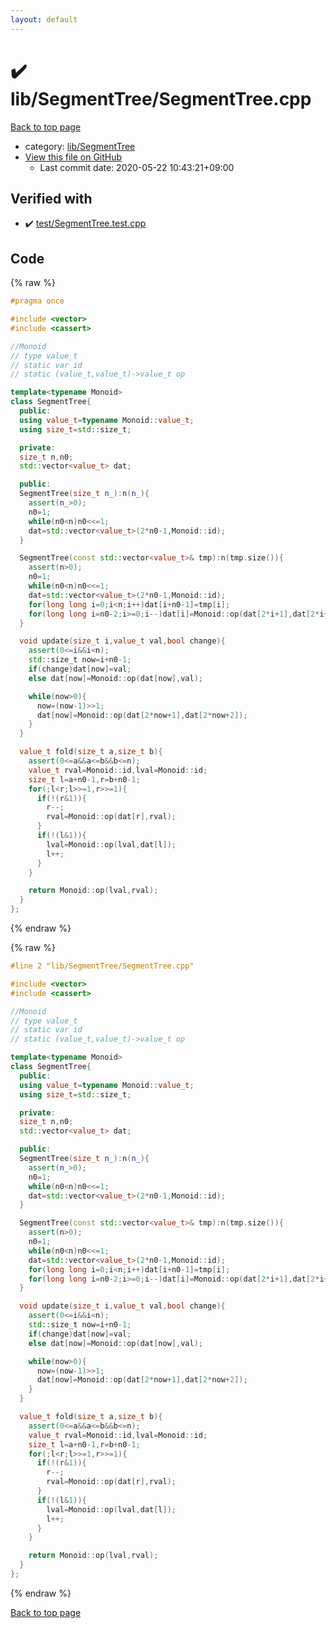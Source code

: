 ```yaml
---
layout: default
---
```


<!-- mathjax config similar to math.stackexchange -->
<script type="text/javascript" async
  src="https://cdnjs.cloudflare.com/ajax/libs/mathjax/2.7.5/MathJax.js?config=TeX-MML-AM_CHTML">
</script>
<script type="text/x-mathjax-config">
  MathJax.Hub.Config({
    TeX: { equationNumbers: { autoNumber: "AMS" }},
    tex2jax: {
      inlineMath: [ ['$','$'] ],
      processEscapes: true
    },
    "HTML-CSS": { matchFontHeight: false },
    displayAlign: "left",
    displayIndent: "2em"
  });
</script>

<script type="text/javascript" src="https://cdnjs.cloudflare.com/ajax/libs/jquery/3.4.1/jquery.min.js"></script>
<script src="https://cdn.jsdelivr.net/npm/jquery-balloon-js@1.1.2/jquery.balloon.min.js" integrity="sha256-ZEYs9VrgAeNuPvs15E39OsyOJaIkXEEt10fzxJ20+2I=" crossorigin="anonymous"></script>
<script type="text/javascript" src="../../../assets/js/copy-button.js"></script>
<link rel="stylesheet" href="../../../assets/css/copy-button.css" />


# :heavy_check_mark: lib/SegmentTree/SegmentTree.cpp

<a href="../../../index.html">Back to top page</a>

* category: <a href="../../../index.html#8d75131a1ef4f10f86f251b50b9a3462">lib/SegmentTree</a>
* <a href="{{ site.github.repository_url }}/blob/master/lib/SegmentTree/SegmentTree.cpp">View this file on GitHub</a>
    - Last commit date: 2020-05-22 10:43:21+09:00




## Verified with

* :heavy_check_mark: <a href="../../../verify/test/SegmentTree.test.cpp.html">test/SegmentTree.test.cpp</a>


## Code

<a id="unbundled"></a>
{% raw %}
```cpp
#pragma once

#include <vector>
#include <cassert>

//Monoid
// type value_t
// static var id
// static (value_t,value_t)->value_t op

template<typename Monoid>
class SegmentTree{
  public:
  using value_t=typename Monoid::value_t;
  using size_t=std::size_t;

  private:
  size_t n,n0;
  std::vector<value_t> dat;

  public:
  SegmentTree(size_t n_):n(n_){
    assert(n_>0);
    n0=1;
    while(n0<n)n0<<=1;
    dat=std::vector<value_t>(2*n0-1,Monoid::id);
  }

  SegmentTree(const std::vector<value_t>& tmp):n(tmp.size()){
    assert(n>0);
    n0=1;
    while(n0<n)n0<<=1;
    dat=std::vector<value_t>(2*n0-1,Monoid::id);
    for(long long i=0;i<n;i++)dat[i+n0-1]=tmp[i];
    for(long long i=n0-2;i>=0;i--)dat[i]=Monoid::op(dat[2*i+1],dat[2*i+2]);
  }

  void update(size_t i,value_t val,bool change){
    assert(0<=i&&i<n);
    std::size_t now=i+n0-1;
    if(change)dat[now]=val;
    else dat[now]=Monoid::op(dat[now],val);

    while(now>0){
      now=(now-1)>>1;
      dat[now]=Monoid::op(dat[2*now+1],dat[2*now+2]);
    }
  }

  value_t fold(size_t a,size_t b){
    assert(0<=a&&a<=b&&b<=n);
    value_t rval=Monoid::id,lval=Monoid::id;
    size_t l=a+n0-1,r=b+n0-1;
    for(;l<r;l>>=1,r>>=1){
      if(!(r&1)){
        r--;
        rval=Monoid::op(dat[r],rval);
      }
      if(!(l&1)){
        lval=Monoid::op(lval,dat[l]);
        l++;
      }
    }

    return Monoid::op(lval,rval);
  }
};
```
{% endraw %}

<a id="bundled"></a>
{% raw %}
```cpp
#line 2 "lib/SegmentTree/SegmentTree.cpp"

#include <vector>
#include <cassert>

//Monoid
// type value_t
// static var id
// static (value_t,value_t)->value_t op

template<typename Monoid>
class SegmentTree{
  public:
  using value_t=typename Monoid::value_t;
  using size_t=std::size_t;

  private:
  size_t n,n0;
  std::vector<value_t> dat;

  public:
  SegmentTree(size_t n_):n(n_){
    assert(n_>0);
    n0=1;
    while(n0<n)n0<<=1;
    dat=std::vector<value_t>(2*n0-1,Monoid::id);
  }

  SegmentTree(const std::vector<value_t>& tmp):n(tmp.size()){
    assert(n>0);
    n0=1;
    while(n0<n)n0<<=1;
    dat=std::vector<value_t>(2*n0-1,Monoid::id);
    for(long long i=0;i<n;i++)dat[i+n0-1]=tmp[i];
    for(long long i=n0-2;i>=0;i--)dat[i]=Monoid::op(dat[2*i+1],dat[2*i+2]);
  }

  void update(size_t i,value_t val,bool change){
    assert(0<=i&&i<n);
    std::size_t now=i+n0-1;
    if(change)dat[now]=val;
    else dat[now]=Monoid::op(dat[now],val);

    while(now>0){
      now=(now-1)>>1;
      dat[now]=Monoid::op(dat[2*now+1],dat[2*now+2]);
    }
  }

  value_t fold(size_t a,size_t b){
    assert(0<=a&&a<=b&&b<=n);
    value_t rval=Monoid::id,lval=Monoid::id;
    size_t l=a+n0-1,r=b+n0-1;
    for(;l<r;l>>=1,r>>=1){
      if(!(r&1)){
        r--;
        rval=Monoid::op(dat[r],rval);
      }
      if(!(l&1)){
        lval=Monoid::op(lval,dat[l]);
        l++;
      }
    }

    return Monoid::op(lval,rval);
  }
};

```
{% endraw %}

<a href="../../../index.html">Back to top page</a>

